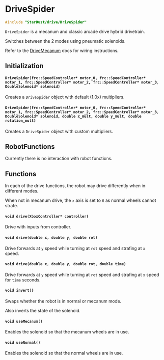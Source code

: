 # DriveSpider

```cpp
#include "StarDust/drive/DriveSpider"
```

`DriveSpider` is a mecanum and classic arcade drive hybrid drivetrain.

Switches between the 2 modes using pneumatic solenoids.

Refer to the [DriveMecanum](/docs/drive/DriveMecanum.md) docs for wiring instructions.

## Initialization

#### `DriveSpider(frc::SpeedController* motor_0, frc::SpeedController* motor_1, frc::SpeedController* motor_2, frc::SpeedController* motor_3, DoubleSolenoid* solenoid)`

Creates a `DriveSpider` object with default (1.0x) multipliers.

#### `DriveSpider(frc::SpeedController* motor_0, frc::SpeedController* motor_1, frc::SpeedController* motor_2, frc::SpeedController* motor_3, DoubleSolenoid* solenoid, double x_mult, double y_mult, double rotation_mult)`

Creates a `DriveSpider` object with custom multipliers.

## RobotFunctions

Currently there is no interaction with robot functions.

## Functions

In each of the drive functions, the robot may drive differently when in different modes.

When not in mecanum drive, the `x` axis is set to `0` as normal wheels cannot strafe.

#### `void drive(XboxController* controller)`

Drive with inputs from controller.

#### `void drive(double x, double y, double rot)`

Drive forwards at `y` speed while turning at `rot` speed and strafing at `x` speed.

#### `void drive(double x, double y, double rot, double time)`

Drive forwards at `y` speed while turning at `rot` speed and strafing at `x` speed for `time` seconds.

#### `void invert()`

Swaps whether the robot is in normal or mecanum mode.

Also inverts the state of the solenoid.

#### `void useMecanum()`

Enables the solenoid so that the mecanum wheels are in use.

#### `void useNormal()`

Enables the solenoid so that the normal wheels are in use.
